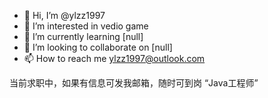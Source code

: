 - 👋 Hi, I’m @ylzz1997
- 👀 I’m interested in vedio game
- 🌱 I’m currently learning [null]
- 💞️ I’m looking to collaborate on [null]
- 📫 How to reach me ylzz1997@outlook.com

当前求职中，如果有信息可发我邮箱，随时可到岗
“Java工程师” 

<!---
ylzz1997/ylzz1997 is a ✨ special ✨ repository because its `README.md` (this file) appears on your GitHub profile.
You can click the Preview link to take a look at your changes.
--->
